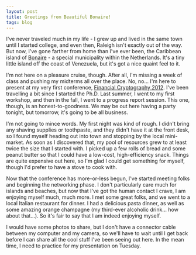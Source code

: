 ```yaml
---
layout: post
title: Greetings from Beautiful Bonaire!
tags: blog
---
```


I've never traveled much in my life - I grew up and lived in the same town until I started college, and even then, Raleigh isn't exactly out of the way. But now, I've gone farther from home than I've ever been, the Caribbean island of <a href="http://en.wikipedia.org/wiki/Bonaire">Bonaire</a> - a special municipality within the Netherlands. It's a tiny little island off the coast of Venezuela, but it's got a nice quaint feel to it.

I'm not here on a pleasure cruise, though. After all, I'm missing a week of class and pushing my midterms all over the place. No, no... I'm here to present at my very first conference, <a href="http://fc12.ifca.ai">Financial Cryptography 2012</a>. I've been travelling a bit since I started the Ph.D. Last summer, I went to my first workshop, and then in the fall, I went to a progress report session. This one, though, is an honest-to-goodness. We may be out here having a party tonight, but tomorrow, it's going to be all business.

I'm not going to mince words. My first night was kind of rough. I didn't bring any shaving supplies or toothpaste, and they didn't have it at the front desk, so I found myself heading out into town and stopping by the local mini-market. As soon as I discovered that, my pool of resources grew to at least twice the size that I started with. I picked up a few rolls of bread and some peanut butter so that I could have a low-cost, high-efficiency snack. Things are quite expensive out here, so I'm glad I could get something for myself, though I'd prefer to have a stove to cook with.

Now that the conference has more-or-less begun, I've started meeting folks and beginning the networking phase. I don't particularly care much for islands and beaches, but now that I've got the human contact I crave, I am enjoying myself much, much more. I met some great folks, and we went to a local Italian restaurant for dinner. I had a delicious pasta dinner, as well as some amazing orange champagne (my third-ever alcoholic drink... how about that...). So it's fair to say that I am indeed enjoying myself.

I would have some photos to share, but I don't have a connector cable between my computer and my camera, so we'll have to wait until I get back before I can share all the cool stuff I've been seeing out here. In the mean time, I need to practice for my presentation on Tuesday.
